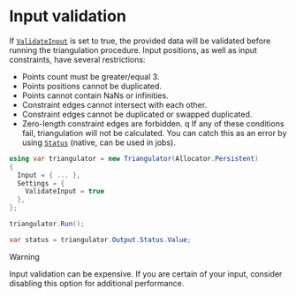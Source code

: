 # Input validation

If [`ValidateInput`][validate] is set to true, the provided data will be validated before running the triangulation procedure. Input positions, as well as input constraints, have several restrictions:

- Points count must be greater/equal 3.
- Points positions cannot be duplicated.
- Points cannot contain NaNs or infinities.
- Constraint edges cannot intersect with each other.
- Constraint edges cannot be duplicated or swapped duplicated.
- Zero-length constraint edges are forbidden.
q
If any of these conditions fail, triangulation will not be calculated. You can catch this as an error by using [`Status`][status] (native, can be used in jobs).

```csharp
using var triangulator = new Triangulator(Allocator.Persistent)
{
  Input = { ... },
  Settings = {
    ValidateInput = true
  },
};

triangulator.Run();

var status = triangulator.Output.Status.Value;
```

> [!WARNING]
> Input validation can be expensive. If you are certain of your input, consider disabling this option for additional performance.

[validate]: xref:andywiecko.BurstTriangulator.TriangulationSettings.ValidateInput
[status]: xref:andywiecko.BurstTriangulator.Status
[constraints]: xref:andywiecko.BurstTriangulator.InputData`1.ConstraintEdges
[constraint edge types]: xref:andywiecko.BurstTriangulator.InputData`1.ConstraintEdgeTypes
